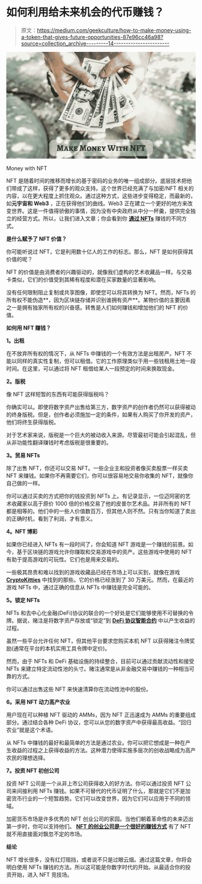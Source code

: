 # 如何利用给未来机会的代币赚钱？

> 原文：<https://medium.com/geekculture/how-to-make-money-using-a-token-that-gives-future-opportunities-87e96cc46a98?source=collection_archive---------14----------------------->

![](img/2c8639fd958a77a6a3dc01a3bca40886.png)

Money with NFT

NFT 是随着时间的推移而增长的基于密码的业务的唯一组成部分。底层技术把他们带成了这样，获得了更多的观众支持。这个世界已经充满了与加密/NFT 相关的内容，以在更大程度上抓住观众。通过这种方式，这些进步变得稳定，而最新的，如**元宇宙和 Web3** ，正在获得他们的曲线。Web3 正在建立一个更好的地方来改变世界。这是一件值得骄傲的事情，因为没有中央政府从中分一杯羹，提供完全独立的经营方式。所以，让我们进入文章；你会看到你 [**通过 NFTs**](https://www.blockchainappfactory.com/nft-development-services?utm_source=srinivasan&utm_medium=medium&utm_campaign=20oct2022) 赚钱的不同方式。

**是什么赋予了 NFT 价值？**

你可能听说过 NFT，它是利用数十亿人的工作的标志。那么，NFT 是如何获得其价值的呢？

NFT 的价值是由消费者的兴趣驱动的，就像我们虚构的艺术收藏品一样。与交易卡类似，它们的价值受到其稀有程度和潜在买家数量的显著影响。

没有任何限制阻止复制或共享图像，即使您可以将其转换为 NFT。然而，NFTs 的所有权不能伪造**，因为区块链存储并识别谁拥有资产**。某物价值的主要因素之一是拥有独家所有权的兴奋感。转售是人们如何赚钱和增加他们的 NFT 的价值。

**如何用 NFT 赚钱？**

**1。出租**

在不放弃所有权的情况下，从 NFTs 中赚钱的一个有效方法是出租房产。NFT 不能以同样的真实性复制，但可以租借。它的工作原理类似于用一些钱租用土地一段时间。在这里，可以通过将 NFT 租借给某人一段预定的时间来换取现金。

**2。版税**

像 NFT 这样短暂的东西有可能获得版税吗？

你确实可以。即使将数字资产出售给第三方，数字资产的创作者仍然可以获得被动的终身版税。但是，创作者必须施加一定的条件，如果有人购买了你开发的资产，他们将终生获得版税。

对于艺术家来说，版税是一个巨大的被动收入来源。尽管最初可能会引起混乱，但从非功能性翻译赚钱时考虑版税是很重要的。

**3。贸易 NFTs**

除了出售 NFT，你还可以交易 NFT。一些企业主和投资者像买卖股票一样买卖 NFT 来赚钱。如果你不再需要它们，你可以很容易地交易你收集的 NFT，就像你自己做的一样。

你可以通过买卖的方式把你的钱投资到 NFTs 上。有记录显示，一位迈阿密的艺术收藏家以高于原价 1000 倍的价格交易了他的皮普尔艺术品。并非所有的 NFT 都是相等的。他们中的一些人价值数百万，但其他人则不然。只有当你知道了卖出的正确时机，看到了利润，才有意义。

**4。NFT 博彩**

如果你已经进入 NFTs 有一段时间了，你会知道 NFT 游戏是一个赚钱的前景。如今，基于区块链的游戏允许你赚取和交易游戏中的资产。这些游戏中使用的 NFT 有助于提高游戏的可玩性。它们也是用来交易的。

一些极其昂贵和难以找到的游戏收藏品已经在市场上可以买到，就像在游戏 [**CryptoKitties**](https://www.cryptokitties.co/) 中找到的那些。它的价格已经涨到了 30 万美元。然而，在最近的游戏 NFTs 中，通过正确的信息从 NFTs 中赚钱是完全可能的。

**5。锁定 NFTs**

NFTs 和去中心化金融(DeFi)协议的联合的一个好处是它们能够使用不可替换的令牌。据说，赌注是将数字资产存放或“锁定”到 [**DeFi 协议智能合约**](https://www.blockchainappfactory.com/defi-lending-and-borrowing-platform-development?utm_source=srinivasan&utm_medium=medium&utm_campaign=20oct2022) 中以产生收益的过程。

虽然一些平台允许任何 NFT，但其他平台要求您购买本机 NFT 以获得赌注令牌奖励(通常在平台的本机实用工具令牌中定价)。

然而，由于 NFTs 和 DeFi 基础设施的持续整合，目前可以通过贡献流动性和接受 NFTs 来建立特定流动性池的头寸。赌注通常是从非金融交易中赚钱的一种相当可靠的方式。

你可以通过出售这些 NFT 来快速清算你在流动性池中的股份。

**6。采用 NFT 动力高产农业**

用户现在可以种植 NFT 驱动的 AMMs，因为 NFT 正迅速成为 AMMs 的重要组成部分。通过结合各种 DeFi 协议，您可以从您的数字资产中获得最高收益。“回归农业”就是这个术语。

从 NFTs 中赚钱的最好和最简单的方法是通过农业。你可以把它想成是一种在产生收益的过程之上获得收益的方法。这种潜力使得实施多层次的创收战略成为高产农民的理想选择。

**7。投资 NFT 初创公司**

投资 NFT 公司是一个从非上市公司获得收入的好方法。你可以通过投资 NFT 公司来间接利用 NFTs 赚钱。如果不可替代的代币证明了什么，那就是它们不是加密货币行业的一个短暂趋势。它们可以改变世界，因为它们可以应用于不同的领域。

加密货币市场是许多优秀的 NFT 创业公司的家园。当他们朝着革命性的未来迈出第一步时，你可以支持他们。 [**NFT 的创业公司是一个很好的赚钱方式**](https://www.blockchainappfactory.com/nft-development-services?utm_source=srinivasan&utm_medium=medium&utm_campaign=20oct2022) 有了 NFT 就不用直接面对飘忽不定的市场。

**结论**

NFT 增长很多，没有红灯阻挡，或者说不只是过眼云烟。通过这篇文章，你将会明白使用 NFTs 赚钱的方法。所以这可能是你数字时代的开始。从最适合你的投资开始，进入 NFT 竞技场。